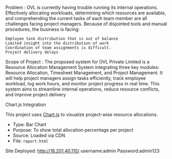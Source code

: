 
Problem : OVL is currently having trouble running its internal operations. Effectively allocating workloads, determining which resources are available, and comprehending the current tasks of each team member are all challenges facing project managers. Because of disjointed tools and manual procedures, the business is facing:

	Employee task distribution that is out of balance
	Limited insight into the distribution of work
	Coordination of team assignments is difficult.
	Project delivery delays


Scope of Project : The proposed system for OVL Private Limited is a Resource Allocation Management System integrating three key modules: Resource Allocation, Timesheet Management, and Project Management. It will help project managers assign tasks efficiently, track employee workload, log work hours, and monitor project progress in real time. This system aims to streamline internal operations, reduce resource conflicts, and improve project delivery


Chart.js Integration

This project uses [Chart.js](https://www.chartjs.org/) to visualize project-wise resource allocations.

- Type: Bar Chart
- Purpose: To show total allocation percentage per project
- Source: Loaded via CDN
- File: `report.html`

<script src="https://cdn.jsdelivr.net/npm/chart.js"></script>

Site Deployed: http://18.201.40.110/
username:admin
Password:admin123

